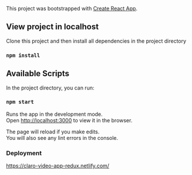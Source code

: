 This project was bootstrapped with [Create React App](https://github.com/facebook/create-react-app).

## View project in localhost

Clone this project and then install all dependencies in the project directory

### `npm install`

## Available Scripts

In the project directory, you can run:

### `npm start`

Runs the app in the development mode.<br>
Open [http://localhost:3000](http://localhost:3000) to view it in the browser.

The page will reload if you make edits.<br>
You will also see any lint errors in the console.


### Deployment
https://claro-video-app-redux.netlify.com/
